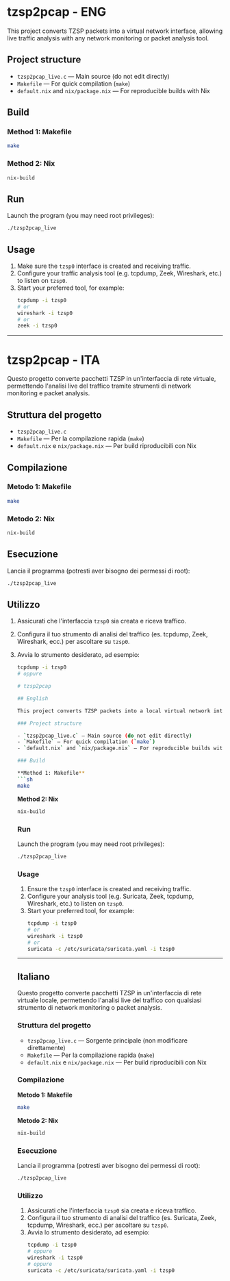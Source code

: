 # tzsp2pcap - ENG

This project converts TZSP packets into a virtual network interface, allowing live traffic analysis with any network monitoring or packet analysis tool.

## Project structure

- `tzsp2pcap_live.c` — Main source (do not edit directly)
- `Makefile` — For quick compilation (`make`)
- `default.nix` and `nix/package.nix` — For reproducible builds with Nix

## Build

### Method 1: Makefile
```sh
make
```

### Method 2: Nix
```sh
nix-build
```

## Run

Launch the program (you may need root privileges):
```sh
./tzsp2pcap_live
```

## Usage

1. Make sure the `tzsp0` interface is created and receiving traffic.
2. Configure your traffic analysis tool (e.g. tcpdump, Zeek, Wireshark, etc.) to listen on `tzsp0`.
3. Start your preferred tool, for example:
   ```sh
   tcpdump -i tzsp0
   # or
   wireshark -i tzsp0
   # or
   zeek -i tzsp0
   ```

---
# tzsp2pcap - ITA

Questo progetto converte pacchetti TZSP in un'interfaccia di rete virtuale, permettendo l'analisi live del traffico tramite strumenti di network monitoring e packet analysis.

## Struttura del progetto

- `tzsp2pcap_live.c` 
- `Makefile` — Per la compilazione rapida (`make`)
- `default.nix` e `nix/package.nix` — Per build riproducibili con Nix

## Compilazione

### Metodo 1: Makefile
```sh
make
```

### Metodo 2: Nix
```sh
nix-build
```

## Esecuzione

Lancia il programma (potresti aver bisogno dei permessi di root):
```sh
./tzsp2pcap_live
```


## Utilizzo

1. Assicurati che l'interfaccia `tzsp0` sia creata e riceva traffico.
2. Configura il tuo strumento di analisi del traffico (es. tcpdump, Zeek, Wireshark, ecc.) per ascoltare su `tzsp0`.
3. Avvia lo strumento desiderato, ad esempio:
   ```sh
   tcpdump -i tzsp0
   # oppure

   # tzsp2pcap

   ## English

   This project converts TZSP packets into a local virtual network interface, enabling live traffic analysis with any network monitoring or packet analysis tool.

   ### Project structure

   - `tzsp2pcap_live.c` — Main source (do not edit directly)
   - `Makefile` — For quick compilation (`make`)
   - `default.nix` and `nix/package.nix` — For reproducible builds with Nix

   ### Build

   **Method 1: Makefile**
   ```sh
   make
   ```

   **Method 2: Nix**
   ```sh
   nix-build
   ```

   ### Run

   Launch the program (you may need root privileges):
   ```sh
   ./tzsp2pcap_live
   ```

   ### Usage

   1. Ensure the `tzsp0` interface is created and receiving traffic.
   2. Configure your analysis tool (e.g. Suricata, Zeek, tcpdump, Wireshark, etc.) to listen on `tzsp0`.
   3. Start your preferred tool, for example:
      ```sh
      tcpdump -i tzsp0
      # or
      wireshark -i tzsp0
      # or
      suricata -c /etc/suricata/suricata.yaml -i tzsp0
      ```

   ---

   ## Italiano

   Questo progetto converte pacchetti TZSP in un'interfaccia di rete virtuale locale, permettendo l'analisi live del traffico con qualsiasi strumento di network monitoring o packet analysis.

   ### Struttura del progetto

   - `tzsp2pcap_live.c` — Sorgente principale (non modificare direttamente)
   - `Makefile` — Per la compilazione rapida (`make`)
   - `default.nix` e `nix/package.nix` — Per build riproducibili con Nix

   ### Compilazione

   **Metodo 1: Makefile**
   ```sh
   make
   ```

   **Metodo 2: Nix**
   ```sh
   nix-build
   ```

   ### Esecuzione

   Lancia il programma (potresti aver bisogno dei permessi di root):
   ```sh
   ./tzsp2pcap_live
   ```

   ### Utilizzo

   1. Assicurati che l'interfaccia `tzsp0` sia creata e riceva traffico.
   2. Configura il tuo strumento di analisi del traffico (es. Suricata, Zeek, tcpdump, Wireshark, ecc.) per ascoltare su `tzsp0`.
   3. Avvia lo strumento desiderato, ad esempio:
      ```sh
      tcpdump -i tzsp0
      # oppure
      wireshark -i tzsp0
      # oppure
      suricata -c /etc/suricata/suricata.yaml -i tzsp0
      ```
